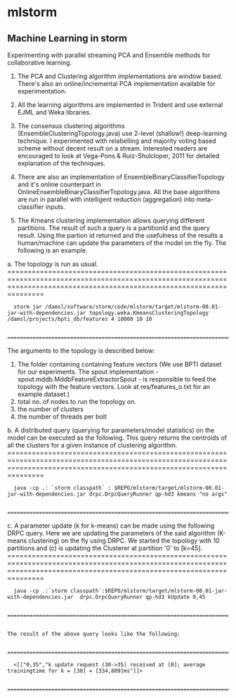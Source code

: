 mlstorm
=======

Machine Learning in storm
--------------------------
Experimenting with parallel streaming PCA and Ensemble methods for collaborative learning.




1. The PCA and Clustering algorithm implementations are window based. There's also an online/incremental PCA implementation available for experimentation.

2. All the learning algorithms are implemented in Trident and use external EJML and Weka libraries.

3. The consensus clustering algorithms (EnsembleClusteringTopology.java) use 2-level (shallow!) deep-learning technique. I experimented with relabelling and majority voting based scheme without decent result on a stream. Interested readers are encouraged to look at Vega-Pons & Ruiz-Shulcloper, 2011 for detailed explanation of the techniques.  

4. There are also an implementation of EnsembleBinaryClassifierTopology and it's online counterpart in OnlineEnsembleBinaryClassifierTopology.java. All the base algorithms are run in parallel with intelligent reduction (aggregation) into meta-classifier inputs. 

5. The Kmeans clustering implementation allows querying different partitions. The result of such a query is a partitionId and the query result. Using the partion id returned and the usefulness of the results a human/machine can update the parameters of the model on the fly. The following is an example.

  a.  The topology is run as usual.
      ===========================================================================================================================================================================

      storm jar /damsl/software/storm/code/mlstorm/target/mlstorm-00.01-jar-with-dependencies.jar topology.weka.KmeansClusteringTopology /damsl/projects/bpti_db/features 4 10000 10 10

      ===========================================================================================================================================================================
         
   The arguments to the topology is described below:
   1. <directory> The folder containing containing feature vectors (We use BPTI dataset for our experiments. The spout  implementation - spout.mddb.MddbFeatureExtractorSpout - is responsible to feed the topology with the feature vectors. Look at res/features_o.txt for an example dataset.)
   2. <no of workers> total no. of nodes to run the topology on.
   3. <k> the number of clusters
   4. <parallelism> the number of threads per bolt


  b. A distributed query (querying for parameters/model statistics) on the model can be executed as the following. This query returns the centroids of all the clusters for a given instance of clustering algorithm.
      ===========================================================================================================================================================================

      java -cp .: `storm classpath` : $REPO/mlstorm/target/mlstorm-00.01-jar-with-dependencies.jar drpc.DrpcQueryRunner qp-hd3 kmeans "no args" 

      ===========================================================================================================================================================================


  c. A parameter update (k for k-means) can be made using the following DRPC query. Here we are updating the parameters of the said algorithm (K-means clustering) on the fly using DRPC. We started the topology with 10 partitions and (c) is updating the Clusterer at partition '0' to [k=45]. 
      ===========================================================================================================================================================================

      java -cp .:`storm classpath`:$REPO/mlstorm/target/mlstorm-00.01-jar-with-dependencies.jar  drpc.DrpcQueryRunner qp-hd3 kUpdate 0,45

      ===========================================================================================================================================================================


    The result of the above query looks like the following:
    
      ===========================================================================================================================================================================

      <[["0,35","k update request (30->35) received at [0]; average trainingtime for k = [30] = [334,809]ms"]]>

      ===========================================================================================================================================================================
       
       
